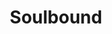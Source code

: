 ---
posted: true
guid: "446D6390-6205-4E38-AC52-ADD7BCB619DD"
title: "Soulbound"
subtitle: ""
description: "In this episode, we discuss soulbound tokens, its characteristics, and how it connects to a soul. We also talk about China's social credit system and the use cases of soulbound tokens."
time: "2022-06-14 18:00:00 -0500"
itunes-explicit: false
itunes-episode: 28
itunes-episodeType: full

# More info
youtube-full: https://youtu.be/-zrEoSePWm8
discussion: https://twitter.com/fulldecent/status/1536854323778420736

# Timeline
timeline:
  - seconds: 40
    title: Pushing Ether sends control
  - seconds: 158
    title: Full disclaimer if you want to push ether
  - seconds: 211
    title: Soulbound tokens, good or bad?
  - seconds: 292
    title: Can soulbound tokens be fungible AND nonfungible?
  - seconds: 471
    title: Star of David is a soulbound token?
  - seconds: 512
    title: What tattoos are soulbound tokens? not all
  - seconds: 568
    title: Should soulbound tokens be transferrable?
  - seconds: 834
    title: Soulbound does not require immutable
  - seconds: 853
    title: How do you connect to a soul?
  - seconds: 938
    title: Deep into the metaphysics of souls
  - seconds: 1200
    title: China social credit system
  - seconds: 1247
    title: The SBT use cases
  - seconds: 1554
    title: A personal, question did you overestimate or underestimate what was coming?


# File information
enclosure-url: "https://media.phor.net/csh/2022-06-14-episode-28.m4a"
enclosure-length: 42019036
enclosure-type: "audio/x-m4a"
itunes-duration: 2232

# CSH information
badges: []
---